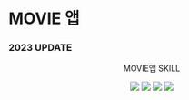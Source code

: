 # MOVIE 앱

### 2023 UPDATE

<div align="center">
  <p>MOVIE앱 SKILL</p>
  	<img src="https://img.shields.io/badge/HTML5-E34F26?style=flat&logo=HTML5&logoColor=white" />
	<img src="https://img.shields.io/badge/CSS3-1572B6?style=flat&logo=CSS3&logoColor=white" />
	<img src="https://img.shields.io/badge/JavaScript-F7DF1E?style=flat&logo=JavaScript&logoColor=white" />
     <img src="https://img.shields.io/badge/React-61DAFB?style=flat&logo=JavaScript&logoColor=white" />
</div>

<!-- 
04-03
 .env 에러.. 이슈
 CRA 는 REACT_APP_API_KEY 이런식으로 node js 환경 (process.env)를 허용하는데
 Vite 는 그렇지 못하다..
VITE_API_KEY=your-api-key 이런식으로 선언하고
import.meta.env.VITE_API_KEY; 이렇게 받아야한다..

 -->

 <!-- 
 04-04
 이슈) Search 컴포넌트에서 검색하면 SearchResults 에서 매핑 후 보여주는 코드를 만들 던 중 여러 에러 발생, module 문제 & React hook 순서 문제 등등..

 해결) Search 에서 useEffect로 처음 렌더링시 searchQuery가 아무것도 없으면 dispatch(updateSearch("")) => input에 값을 비워두고 디스패치
 data가 있으면 updateResults에 결과값을 보내 주려고 했는데 .. 검색하지도 않았는데

  의미로는 ES6의 비구조화 할당
  const { VITE_API_KEY: API_KEY, VITE_BASE_URL: API_BASE_URL } = import.meta.env;

  handleSubmit 에 useCallback을 써줌으로 최적화
  [data, dispatch, history, searchQuery] 가 변할때만 함수 재생성
  
  -->

<!-- 
  04-05	
  오늘 적용 할 것
  1. 메인 home 인기영화 slider 만들고 고치기
  2. 볼 수 있는 거 더 만들기 (main home)
  3. 게시판 & 로그인 적용
  4. sidebar 수정 ( contents & Link )
  5. 영화 각 종류 별로 link넣기

이슈) TMDB API 에서는 국적별 영화 API를 get할 수 없기에 .. 한국에서만 개봉한 영화로 대체

animation - 영화
animation - japan

but 외국 영화 & 애니메이션 받아오면 title or desc 에서 외국어로 번역되어 있어 한글로 번역이 안되는 이슈가 있음. google api 쓰던지 그냥 두던지 해결해야 할듯

search 로 받아온 SearchResults 페이지에서 매핑되어 보여준 리스트들을 드롭다운 메뉴를 통해 필터링 해주고싶어 제작중

search 검색폼에서 검색 시 한글자당 네트워크 요청이 발생함.
고로 useCallback을 사용해 메모이제이션 하고 debounce 를 통해 방지
hooks 로 따로 useDebounce 를 만들어서 import 하여 Search 컴포넌트에서
onChange 되는 searchQuery 값을 useDebounce에 매개변수로 

> debounce란? debounce는 dom 스크롤 또는 숫자 입력에 따른 api값 호출 같이 이벤트가 과도하게 많은 호출할 하는 경우 지정한 시간 동안 호출네 제약을 걸어 api 호출 과부하를 방지하는 기술

SearchResults 컴포넌트에서 filterData 즉 검색결과가 없는 것 length가 0이면 nonpage (404 not found) 보여줌 & 1 이상 결과가 나오면 매핑하여 Card 컴포넌트 보여줌

sidebar 의 width 값에 따라 전체 Section & footer padding-left 변경
allSlice 에 sidebar reducer

모바일 버전을 따로 만들자.

04.06
> 모달 팝업으로 detailpage를 새로 만들려다가 약간의 시간 방해이슈로 멈춤
> 

04-07

api에서 총 데이터를 받아와서 page 전환해서 보여주기 위해 npm install react-paginate 설치
라이브러리를 이용해서 페이지네이션 하기위해!
이슈발생 ) 복잡한 코드 & api에서 총 결과를 각 page번호 에 맞게 부여하는게 생각보다 복잡하고 어려워서 포기

최종적으로 pagination 할때 라이브러리 도움 안받고 그냥
redux-toolkit으로 관리함

PaginationContainer & PaginationButton 스타일 컴포넌트를 생성 (박스 & 버튼)

dispatch로 handlePageChange 파라미터에 page를 받아옴 이때
page는 redux 스토에 저장된 state값 -1 , +1 형식으로 한칸식 이동 기본값이 1
<PaginationButton
            disabled={currentPage === 1}
            onClick={() => handlePageChange(currentPage - 1)}
        >
disabled 에 조건을 줘서 1일때 1 이하로 비활성화 하기
slice(0,12) 로 매핑시 12개 까지 보여줌

lazyloading을 위해 각 컴포넌트 isLoading && 추가

04.08
디테일 페이지에 트레일러가 있을 시 ? 트레일러 : posterIMG 로

이슈발생 >
 Indicate whether to send a cookie in a cross-site request by specifying its SameSite attribute X 90~ 이상
 이건 youtube 트레일러 받아올때 크로스브라우징 , 쿠키 이슈다. 나는 프로젝트용이고 상업용이 아니라서 굳이 수정하지 않는걸로 결정!

기능추가하기 (+ detailpage)

Home 컴포넌트 수정 (인기,넷플 등 한곳에서 관리하도록 추가)

UI 변경함 / 기본적으로 title, average, date로

sidebar 에 맨 위 홈, 즐겨찾기, 시간 추가

04.09 
> 각 section padding-left 원래대로 돌림.
allsi

이슈발생 > 
배역,배우,이미지 받아서 Splide js 로 감쌌는데 castData 가 20개 이상의 결과물을 가진 contents 는 화면을 벗어나느 이슈 발생..

04.10

          <Routes>
            <Route path="/">
              <Route index exact element={<Home />} />
              <Route path="movies/:id" element={<MovieDetail />} />
              <Route path="tv/:id" element={<TvDetail />} />
              <Route path="search/:query" element={<SearchResults />} />
              <Route path="category/*" element={<Category />} />
              <Route path="board" element={<Board />} />
              <Route path="login" element={<Login />} />
              <Route path="*" element={<NotFound />} />
            </Route>
          </Routes>

- Router 수정 / react-router-dom v6 에서 새로 생긴 index 기능을 통해 하위에 다 넣음

      <Section style={{ paddingLeft: `${window.innerWidth <= 564 ? 80 : sidebarWidth}px` }}>
      전체적인 Section에 조건추가! 모바일 사이즈에서 toggle 바로 인해 padding-left 가 같이 움직여서

  Sidebar에서 Link 클릭시 토글이 안닫히는걸 해결하기 위해 useLocation으로 path값이 변경될때만 dispatch하여 isOpen 값을 변경 했는데 이슈발생 > isOpen이 전역적 으로 쓰이기에 다른 Link에 영향을 끼침

  해결 >   

  mobile min-height 100vh 안먹는거 떄문에
  min-height: calc(100vh - env(safe-area-inset-bottom) - env(safe-area-inset-top));

  적용.
  env 가 알아서계산해줌

  수정할 점
  1. 전체 배경을 이미지 (영화 받아와서)
  2. 사이드바를 토글만 header하단에 보인 후 클릭시 side열림  
-->